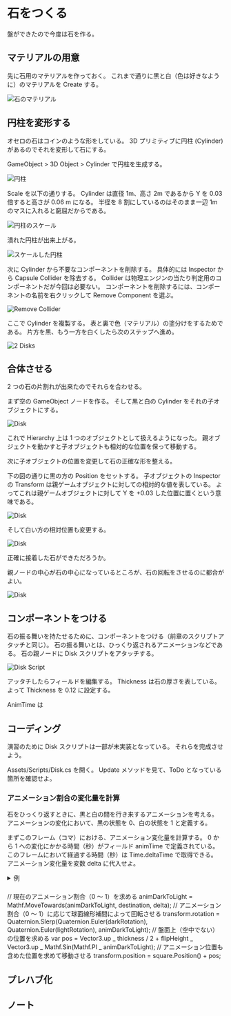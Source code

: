 # 石をつくる

盤ができたので今度は石を作る。

## マテリアルの用意

先に石用のマテリアルを作っておく。
これまで通りに黒と白（色は好きなように）のマテリアルを Create する。

![石のマテリアル](./Images/DiskMaterial.png)

## 円柱を変形する

オセロの石はコインのような形をしている。
3D プリミティブに円柱 (Cylinder) があるのでそれを変形して石にする。

GameObject > 3D Object > Cylinder で円柱を生成する。

![円柱](./Images/Cylinder.png)

Scale を以下の通りする。
Cylinder は直径 1m、高さ 2m であるから Y を 0.03 倍すると高さが 0.06 m になる。
半径を 8 割にしているのはそのまま一辺 1m のマスに入れると窮屈だからである。

![円柱のスケール](./Images/DiskScale.png)

潰れた円柱が出来上がる。

![スケールした円柱](./Images/ScaledCylinder.png)

次に Cylinder から不要なコンポーネントを削除する。
具体的には Inspector から Capsule Collider を除去する。
Collider は物理エンジンの当たり判定用のコンポーネントだが今回は必要ない。
コンポーネントを削除するには、コンポーネントの名前を右クリックして Remove Component を選ぶ。

![Remove Collider](./Images/RemoveCol.png)

ここで Cylinder を複製する。
表と裏で色（マテリアル）の塗分けをするためである。
片方を黒、もう一方を白くしたら次のステップへ進め。

![2 Disks](./Images/DL.png)

## 合体させる

2 つの石の片割れが出来たのでそれらを合わせる。

まず空の GameObject ノードを作る。
そして黒と白の Cylinder をそれの子オブジェクトにする。

![Disk](./Images/DiskHie.png)

これで Hierarchy 上は 1 つのオブジェクトとして扱えるようになった。
親オブジェクトを動かすと子オブジェクトも相対的な位置を保って移動する。

次に子オブジェクトの位置を変更して石の正確な形を整える。

下の図の通りに黒の方の Position をセットする。
子オブジェクトの Inspector の Transform は親ゲームオブジェクトに対しての相対的な値を表している。
よってこれは親ゲームオブジェクトに対して Y を +0.03 した位置に置くという意味である。

![Disk](./Images/DarkPos.png)

そして白い方の相対位置も変更する。

![Disk](./Images/LightPos.png)

正確に接着した石ができただろうか。

親ノードの中心が石の中心になっているところが、石の回転をさせるのに都合がよい。

![Disk](./Images/Disk.png)

## コンポーネントをつける

石の振る舞いを持たせるために、コンポーネントをつける（前章のスクリプトアタッチと同じ）。
石の振る舞いとは、ひっくり返されるアニメーションなどである。
石の親ノードに Disk スクリプトをアタッチする。

![Disk Script](./Images/DiskScript.png)

アッタチしたらフィールドを編集する。
Thickness は石の厚さを表している。
よって Thickness を 0.12 に設定する。

AnimTime は

## コーディング

演習のために Disk スクリプトは一部が未実装となっている。
それらを完成させよう。

Assets/Scripts/Disk.cs を開く。
Update メソッドを見て、ToDo となっている箇所を確認せよ。

### アニメーション割合の変化量を計算

石をひっくり返すときに、黒と白の間を行き来するアニメーションを考える。
アニメーションの変化において、黒の状態を 0、白の状態を 1 と定義する。

まずこのフレーム（コマ）における、アニメーション変化量を計算する。
0 から 1 への変化にかかる時間（秒）がフィールド animTime で定義されている。
このフレームにおいて経過する時間（秒）は Time.deltaTime で取得できる。
アニメーション変化量を変数 delta に代入せよ。

<details>
<summary>例</summary>

```

```

</details>

###

// 現在のアニメーション割合（0 ～ 1）を求める
animDarkToLight = Mathf.MoveTowards(animDarkToLight, destination, delta);
// アニメーション割合（0 ～ 1）に応じて球面線形補間によって回転させる
transform.rotation = Quaternion.Slerp(Quaternion.Euler(darkRotation), Quaternion.Euler(lightRotation), animDarkToLight);
// 盤面上（空中でない）の位置を求める
var pos = Vector3.up _ thickness / 2 + flipHeight _ Vector3.up _ Mathf.Sin(Mathf.PI _ animDarkToLight);
// アニメーション位置も含めた位置を求めて移動させる
transform.position = square.Position() + pos;

## プレハブ化

## ノート
